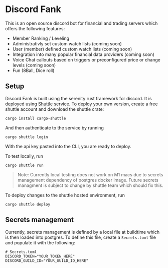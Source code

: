 # Discord Fank
This is an open source discord bot for financial and trading servers which offers the following features:
* Member Ranking / Leveling
* Administrativly set custom watch lists (coming soon)
* User (member) defined custom watch lists (coming soon)
* Integration into many popular financial data providers (coming soon)
* Voice Chat callouts based on triggers or preconfigured price or change levels (coming soon)
* Fun (8Ball, Dice roll)

## Setup
Discord Fank is built using the serenity rust framework for discord. It is deployed using [Shuttle](https://shuttle.rs) service. To deploy your own version, create a free shuttle account and download the shuttle crate:

`cargo install cargo-shuttle`

And then authenticate to the service by running

`cargo shuttle login`

With the api key pasted into the CLI, you are ready to deploy.

To test locally, run

`cargo shuttle run`

> Note: Currently local testing does not work on M1 macs due to secrets management dependency of postgres docker image. Future secrets managment is subject to change by shuttle team which should fix this.

To deploy changes to the shuttle hosted environment, run

`cargo shuttle deploy`

## Secrets management
Currently, secrets management is defined by a local file at buildtime which is then loaded into postgres. To define this file, create a `Secrets.toml` file and populate it with the following:

```
# Secrets.toml
DISCORD_TOKEN="YOUR_TOKEN_HERE"
DISCORD_GUILD_ID="YOUR_GUILD_ID_HERE"
```